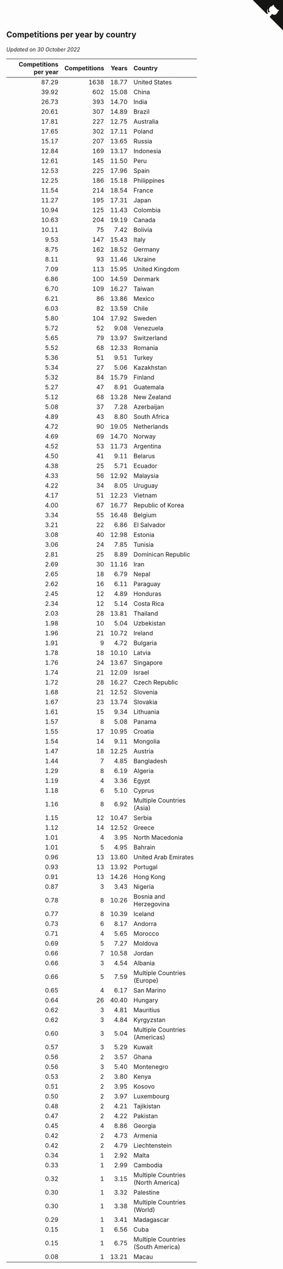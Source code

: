 ## Competitions per year by country

*Updated on 30 October 2022*

| Competitions per year | Competitions | Years | Country |
| ---: | ---: | ---: | :--- |
| 87.29 | 1638 | 18.77 | United States |
| 39.92 | 602 | 15.08 | China |
| 26.73 | 393 | 14.70 | India |
| 20.61 | 307 | 14.89 | Brazil |
| 17.81 | 227 | 12.75 | Australia |
| 17.65 | 302 | 17.11 | Poland |
| 15.17 | 207 | 13.65 | Russia |
| 12.84 | 169 | 13.17 | Indonesia |
| 12.61 | 145 | 11.50 | Peru |
| 12.53 | 225 | 17.96 | Spain |
| 12.25 | 186 | 15.18 | Philippines |
| 11.54 | 214 | 18.54 | France |
| 11.27 | 195 | 17.31 | Japan |
| 10.94 | 125 | 11.43 | Colombia |
| 10.63 | 204 | 19.19 | Canada |
| 10.11 | 75 | 7.42 | Bolivia |
| 9.53 | 147 | 15.43 | Italy |
| 8.75 | 162 | 18.52 | Germany |
| 8.11 | 93 | 11.46 | Ukraine |
| 7.09 | 113 | 15.95 | United Kingdom |
| 6.86 | 100 | 14.59 | Denmark |
| 6.70 | 109 | 16.27 | Taiwan |
| 6.21 | 86 | 13.86 | Mexico |
| 6.03 | 82 | 13.59 | Chile |
| 5.80 | 104 | 17.92 | Sweden |
| 5.72 | 52 | 9.08 | Venezuela |
| 5.65 | 79 | 13.97 | Switzerland |
| 5.52 | 68 | 12.33 | Romania |
| 5.36 | 51 | 9.51 | Turkey |
| 5.34 | 27 | 5.06 | Kazakhstan |
| 5.32 | 84 | 15.79 | Finland |
| 5.27 | 47 | 8.91 | Guatemala |
| 5.12 | 68 | 13.28 | New Zealand |
| 5.08 | 37 | 7.28 | Azerbaijan |
| 4.89 | 43 | 8.80 | South Africa |
| 4.72 | 90 | 19.05 | Netherlands |
| 4.69 | 69 | 14.70 | Norway |
| 4.52 | 53 | 11.73 | Argentina |
| 4.50 | 41 | 9.11 | Belarus |
| 4.38 | 25 | 5.71 | Ecuador |
| 4.33 | 56 | 12.92 | Malaysia |
| 4.22 | 34 | 8.05 | Uruguay |
| 4.17 | 51 | 12.23 | Vietnam |
| 4.00 | 67 | 16.77 | Republic of Korea |
| 3.34 | 55 | 16.48 | Belgium |
| 3.21 | 22 | 6.86 | El Salvador |
| 3.08 | 40 | 12.98 | Estonia |
| 3.06 | 24 | 7.85 | Tunisia |
| 2.81 | 25 | 8.89 | Dominican Republic |
| 2.69 | 30 | 11.16 | Iran |
| 2.65 | 18 | 6.79 | Nepal |
| 2.62 | 16 | 6.11 | Paraguay |
| 2.45 | 12 | 4.89 | Honduras |
| 2.34 | 12 | 5.14 | Costa Rica |
| 2.03 | 28 | 13.81 | Thailand |
| 1.98 | 10 | 5.04 | Uzbekistan |
| 1.96 | 21 | 10.72 | Ireland |
| 1.91 | 9 | 4.72 | Bulgaria |
| 1.78 | 18 | 10.10 | Latvia |
| 1.76 | 24 | 13.67 | Singapore |
| 1.74 | 21 | 12.09 | Israel |
| 1.72 | 28 | 16.27 | Czech Republic |
| 1.68 | 21 | 12.52 | Slovenia |
| 1.67 | 23 | 13.74 | Slovakia |
| 1.61 | 15 | 9.34 | Lithuania |
| 1.57 | 8 | 5.08 | Panama |
| 1.55 | 17 | 10.95 | Croatia |
| 1.54 | 14 | 9.11 | Mongolia |
| 1.47 | 18 | 12.25 | Austria |
| 1.44 | 7 | 4.85 | Bangladesh |
| 1.29 | 8 | 6.19 | Algeria |
| 1.19 | 4 | 3.36 | Egypt |
| 1.18 | 6 | 5.10 | Cyprus |
| 1.16 | 8 | 6.92 | Multiple Countries (Asia) |
| 1.15 | 12 | 10.47 | Serbia |
| 1.12 | 14 | 12.52 | Greece |
| 1.01 | 4 | 3.95 | North Macedonia |
| 1.01 | 5 | 4.95 | Bahrain |
| 0.96 | 13 | 13.60 | United Arab Emirates |
| 0.93 | 13 | 13.92 | Portugal |
| 0.91 | 13 | 14.26 | Hong Kong |
| 0.87 | 3 | 3.43 | Nigeria |
| 0.78 | 8 | 10.26 | Bosnia and Herzegovina |
| 0.77 | 8 | 10.39 | Iceland |
| 0.73 | 6 | 8.17 | Andorra |
| 0.71 | 4 | 5.65 | Morocco |
| 0.69 | 5 | 7.27 | Moldova |
| 0.66 | 7 | 10.58 | Jordan |
| 0.66 | 3 | 4.54 | Albania |
| 0.66 | 5 | 7.59 | Multiple Countries (Europe) |
| 0.65 | 4 | 6.17 | San Marino |
| 0.64 | 26 | 40.40 | Hungary |
| 0.62 | 3 | 4.81 | Mauritius |
| 0.62 | 3 | 4.84 | Kyrgyzstan |
| 0.60 | 3 | 5.04 | Multiple Countries (Americas) |
| 0.57 | 3 | 5.29 | Kuwait |
| 0.56 | 2 | 3.57 | Ghana |
| 0.56 | 3 | 5.40 | Montenegro |
| 0.53 | 2 | 3.80 | Kenya |
| 0.51 | 2 | 3.95 | Kosovo |
| 0.50 | 2 | 3.97 | Luxembourg |
| 0.48 | 2 | 4.21 | Tajikistan |
| 0.47 | 2 | 4.22 | Pakistan |
| 0.45 | 4 | 8.86 | Georgia |
| 0.42 | 2 | 4.73 | Armenia |
| 0.42 | 2 | 4.79 | Liechtenstein |
| 0.34 | 1 | 2.92 | Malta |
| 0.33 | 1 | 2.99 | Cambodia |
| 0.32 | 1 | 3.15 | Multiple Countries (North America) |
| 0.30 | 1 | 3.32 | Palestine |
| 0.30 | 1 | 3.38 | Multiple Countries (World) |
| 0.29 | 1 | 3.41 | Madagascar |
| 0.15 | 1 | 6.56 | Cuba |
| 0.15 | 1 | 6.75 | Multiple Countries (South America) |
| 0.08 | 1 | 13.21 | Macau |


<a href="https://github.com/jonatanklosko/wca_statistics" class="github-corner" aria-label="View source on Github"><svg width="80" height="80" viewBox="0 0 250 250" style="fill:#151513; color:#fff; position: absolute; top: 0; border: 0; right: 0;" aria-hidden="true"><path d="M0,0 L115,115 L130,115 L142,142 L250,250 L250,0 Z"></path><path d="M128.3,109.0 C113.8,99.7 119.0,89.6 119.0,89.6 C122.0,82.7 120.5,78.6 120.5,78.6 C119.2,72.0 123.4,76.3 123.4,76.3 C127.3,80.9 125.5,87.3 125.5,87.3 C122.9,97.6 130.6,101.9 134.4,103.2" fill="currentColor" style="transform-origin: 130px 106px;" class="octo-arm"></path><path d="M115.0,115.0 C114.9,115.1 118.7,116.5 119.8,115.4 L133.7,101.6 C136.9,99.2 139.9,98.4 142.2,98.6 C133.8,88.0 127.5,74.4 143.8,58.0 C148.5,53.4 154.0,51.2 159.7,51.0 C160.3,49.4 163.2,43.6 171.4,40.1 C171.4,40.1 176.1,42.5 178.8,56.2 C183.1,58.6 187.2,61.8 190.9,65.4 C194.5,69.0 197.7,73.2 200.1,77.6 C213.8,80.2 216.3,84.9 216.3,84.9 C212.7,93.1 206.9,96.0 205.4,96.6 C205.1,102.4 203.0,107.8 198.3,112.5 C181.9,128.9 168.3,122.5 157.7,114.1 C157.9,116.9 156.7,120.9 152.7,124.9 L141.0,136.5 C139.8,137.7 141.6,141.9 141.8,141.8 Z" fill="currentColor" class="octo-body"></path></svg></a><style>.github-corner:hover .octo-arm{animation:octocat-wave 560ms ease-in-out}@keyframes octocat-wave{0%,100%{transform:rotate(0)}20%,60%{transform:rotate(-25deg)}40%,80%{transform:rotate(10deg)}}@media (max-width:500px){.github-corner:hover .octo-arm{animation:none}.github-corner .octo-arm{animation:octocat-wave 560ms ease-in-out}}</style>
